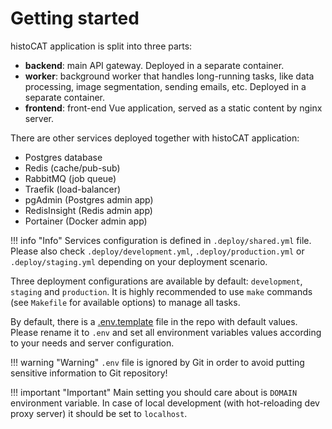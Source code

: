# Getting started

histoCAT application is split into three parts:

- **backend**: main API gateway. Deployed in a separate container.
- **worker**: background worker that handles long-running tasks, like data processing, image segmentation, sending emails, etc. Deployed in a separate container.
- **frontend**: front-end Vue application, served as a static content by nginx server.

There are other services deployed together with histoCAT application:

- Postgres database
- Redis (cache/pub-sub)
- RabbitMQ (job queue)
- Traefik (load-balancer)
- pgAdmin (Postgres admin app)
- RedisInsight (Redis admin app)
- Portainer (Docker admin app)

!!! info "Info"
    Services configuration is defined in `.deploy/shared.yml` file. Please also check `.deploy/development.yml`, `.deploy/production.yml` or `.deploy/staging.yml` depending on your deployment scenario.

Three deployment configurations are available by default: `development`, `staging` and `production`.
It is highly recommended to use `make` commands (see `Makefile` for available options) to manage all tasks.

By default, there is a [.env.template](https://github.com/BodenmillerGroup/histocat-web/blob/master/.env.template) file in the repo with default values.
Please rename it to `.env` and set all environment variables values according to your needs and server configuration.

!!! warning "Warning"
    `.env` file is ignored by Git in order to avoid putting sensitive information to Git repository!

!!! important "Important"
    Main setting you should care about is `DOMAIN` environment variable. In case of local development (with hot-reloading dev proxy server) it should be set to `localhost`.
